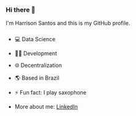 ### Hi there 👋
I'm Harrison Santos and this is my GitHub profile.

#####
- :computer: Data Science   
- :man_technologist: Development   
-  :globe_with_meridians: Decentralization   
- :earth_americas: Based in Brazil     

- ⚡ Fun fact: I play saxophone

- More about me: [LinkedIn](https://www.linkedin.com/in/harrison-santos-664a634a/)

<!--
**harrisonst/harrisonst** is a ✨ _special_ ✨ repository because its `README.md` (this file) appears on your GitHub profile.

Here are some ideas to get you started:

- 🔭 I’m currently working on ...
- 🌱 I’m currently learning ...
- 👯 I’m looking to collaborate on ...
- 🤔 I’m looking for help with ...
- 💬 Ask me about ...
- 📫 How to reach me: ...
- 😄 Pronouns: ...
- ⚡ Fun fact: ...
-->

